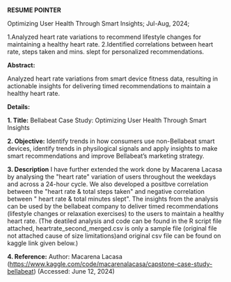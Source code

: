 **RESUME POINTER**


Optimizing User Health Through Smart Insights;	Jul-Aug, 2024;

1.Analyzed heart rate variations to recommend lifestyle changes for maintaining a healthy heart rate.
2.Identified correlations between heart rate, steps taken and mins. slept for personalized recommendations.









**Abstract:**

Analyzed heart rate variations from smart device fitness data, resulting in actionable insights for delivering
timed recommendations to maintain a healthy heart rate.




**Details:**

**1. Title:**
Bellabeat Case Study: Optimizing User Health Through Smart Insights

**2. Objective:**
Identify trends in how consumers use non-Bellabeat smart devices, identify trends in physilogical signals and apply insights to make smart recommendations and improve Bellabeat’s marketing strategy.

**3. Description**
I have further extended the work done by Macarena Lacasa by analysing the "heart rate" variation of users throughout the weekdays and across a 24-hour cycle.
We also developed a positbve correlation between the "heart rate & total steps taken" and negative correlation between " heart rate & total minutes slept".
The insights from the analysis can be used by the bellabeat company to deliver timed recommendations (lifestyle changes or relaxation exercises)
to the users to maintain a healthy heart rate.
(The deatiled analysis and code can be found in the R script file attached, heartrate_second_merged.csv is only a sample file (original file not attached cause of size limitations)and original csv file can be found on kaggle link given below.)


**4. Reference:**
Author: Macarena Lacasa (https://www.kaggle.com/code/macarenalacasa/capstone-case-study-bellabeat)  (Accessed: June 12, 2024)
